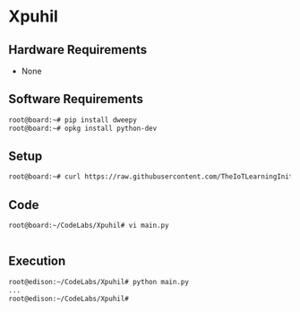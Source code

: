 # Xpuhil

> 

## Hardware Requirements

- None

## Software Requirements

```sh
root@board:~# pip install dweepy
root@board:~# opkg install python-dev
```

## Setup

```sh
root@board:~# curl https://raw.githubusercontent.com/TheIoTLearningInitiative/CodeLabs/master/Xpuhil/setup.sh -o - | sh
```

## Code

```sh
root@board:~/CodeLabs/Xpuhil# vi main.py
```

```python
```

## Execution

```sh
root@edison:~/CodeLabs/Xpuhil# python main.py 
...
root@edison:~/CodeLabs/Xpuhil# 
```